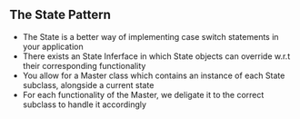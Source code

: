 <h2> The State Pattern</h2>

<ul>

<li> The State is a better way of implementing case switch statements in your application</li> 
<li> There exists an State Inferface in which State objects can override w.r.t their corresponding functionality</li>
<li> You allow for a Master class which contains an instance of each State subclass, alongside a current state</li>
<li> For each functionality of the Master, we deligate it to the correct subclass to handle it accordingly</li>
</ul>
